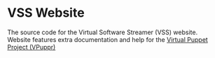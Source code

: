 # VSS Website
The source code for the Virtual Software Streamer (VSS) website.</br>
Website features extra documentation and help for the [Virtual Puppet Project (VPuppr)](https://github.com/virtual-puppet-project/vpuppr)
